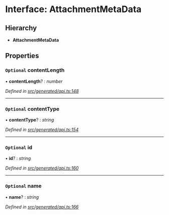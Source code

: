 # Interface: AttachmentMetaData

## Hierarchy

* **AttachmentMetaData**

## Properties

### `Optional` contentLength

• **contentLength**? : *number*

*Defined in [src/generated/api.ts:148](https://github.com/mailslurp/mailslurp-client-ts-js/blob/4ca018b/src/generated/api.ts#L148)*

___

### `Optional` contentType

• **contentType**? : *string*

*Defined in [src/generated/api.ts:154](https://github.com/mailslurp/mailslurp-client-ts-js/blob/4ca018b/src/generated/api.ts#L154)*

___

### `Optional` id

• **id**? : *string*

*Defined in [src/generated/api.ts:160](https://github.com/mailslurp/mailslurp-client-ts-js/blob/4ca018b/src/generated/api.ts#L160)*

___

### `Optional` name

• **name**? : *string*

*Defined in [src/generated/api.ts:166](https://github.com/mailslurp/mailslurp-client-ts-js/blob/4ca018b/src/generated/api.ts#L166)*
